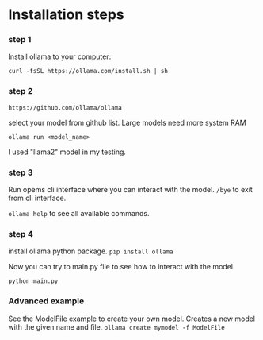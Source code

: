 
# Installation steps

### step 1
Install ollama to your computer:

```curl -fsSL https://ollama.com/install.sh | sh```

### step 2

```https://github.com/ollama/ollama```

select your model from github list. Large models need more system RAM

```ollama run <model_name>``` 

I used "llama2" model in my testing.

### step 3

Run opems cli interface where you can interact with the model.
```/bye``` to exit from cli interface.

```ollama help``` to see all available commands.

### step 4
install ollama python package.
```pip install ollama```

Now you can try to main.py file to see how to interact with the model.

```python main.py```

### Advanced example
See the ModelFile example to create your own model.
Creates a new model with the given name and file.
```ollama create mymodel -f ModelFile```